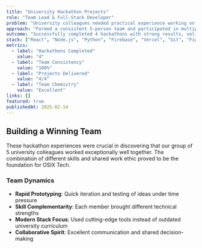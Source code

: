 ```yaml
---
title: "University Hackathon Projects"
role: "Team Lead & Full-Stack Developer"
problem: "University colleagues needed practical experience working on real projects outside of academic coursework to build modern development skills."
approach: "Formed a consistent 5-person team and participated in multiple hackathons, focusing on rapid prototyping, modern tech stacks, and collaborative development."
outcome: "Successfully completed 4 hackathons with strong results, validated team chemistry, and gained experience that led to founding OSIX Tech together."
stack: ["React", "Node.js", "Python", "Firebase", "Vercel", "Git", "Figma", "Various APIs"]
metrics:
  - label: "Hackathons Completed"
    value: "4"
  - label: "Team Consistency"
    value: "100%"
  - label: "Projects Delivered"
    value: "4/4"
  - label: "Team Chemistry"
    value: "Excellent"
links: []
featured: true
publishedAt: 2025-02-14
---
```


## Building a Winning Team

These hackathon experiences were crucial in discovering that our group of 5 university colleagues worked exceptionally well together. The combination of different skills and shared work ethic proved to be the foundation for OSIX Tech.

### Team Dynamics

- **Rapid Prototyping**: Quick iteration and testing of ideas under time pressure
- **Skill Complementarity**: Each member brought different technical strengths
- **Modern Stack Focus**: Used cutting-edge tools instead of outdated university curriculum
- **Collaborative Spirit**: Excellent communication and shared decision-making